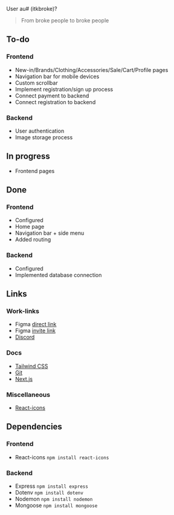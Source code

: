 User au# (itkbroke)?
> From broke people to broke people

## To-do
### Frontend
* New-in/Brands/Clothing/Accessories/Sale/Cart/Profile pages
* Navigation bar for mobile devices
* Custom scrollbar
* Implement registration/sign up process
* Connect payment to backend
* Connect registration to backend
### Backend
* User authentication
* Image storage process

## In progress
* Frontend pages

## Done
### Frontend
* Configured
* Home page
* Navigation bar + side menu
* Added routing
### Backend
* Configured
* Implemented database connection

## Links
### Work-links
* Figma [direct link](https://www.figma.com/file/f6BjvXgXs9GVUNQs2MUJD9/Website?type=design&mode=design&t=eDPvBEuF9kpbvYK0-0)
* Figma [invite link](https://www.figma.com/team_invite/redeem/TvlmHkmLVmZOg4xRcrLNpq)
* [Discord](https://discord.gg/BuTQQzx2h)

### Docs
* [Tailwind CSS](https://tailwindcss.com/docs/installation)
* [Git](https://zarkom.notion.site/zarkom/Introduction-to-Git-ac396a0697704709a12b6a0e545db049)
* [Next.js](https://nextjs.org/docs)

### Miscellaneous
* [React-icons](https://react-icons.github.io/react-icons/)

## Dependencies
### Frontend
* React-icons `npm install react-icons`

### Backend
* Express `npm install express`
* Dotenv `npm install dotenv`
* Nodemon `npm install nodemon`
* Mongoose `npm install mongoose`
